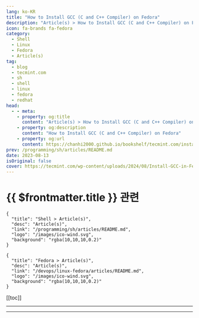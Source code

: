 ```yaml
---
lang: ko-KR
title: "How to Install GCC (C and C++ Compiler) on Fedora"
description: "Article(s) > How to Install GCC (C and C++ Compiler) on Fedora"
icon: fa-brands fa-fedora
category: 
  - Shell
  - Linux
  - Fedora
  - Article(s)
tag: 
  - blog
  - tecmint.com
  - sh
  - shell
  - linux
  - fedora
  - redhat
head:
  - - meta:
    - property: og:title
      content: "Article(s) > How to Install GCC (C and C++ Compiler) on Fedora"
    - property: og:description
      content: "How to Install GCC (C and C++ Compiler) on Fedora"
    - property: og:url
      content: https://chanhi2000.github.io/bookshelf/tecmint.com/install-gcc-c-compiler-fedora.html
prev: /programming/sh/articles/README.md
date: 2023-08-13
isOriginal: false
cover: https://tecmint.com/wp-content/uploads/2024/08/Install-GCC-in-Fedora.png
---
```


# {{ $frontmatter.title }} 관련

```component VPCard
{
  "title": "Shell > Article(s)",
  "desc": "Article(s)",
  "link": "/programming/sh/articles/README.md",
  "logo": "/images/ico-wind.svg",
  "background": "rgba(10,10,10,0.2)"
}
```

```component VPCard
{
  "title": "Fedora > Article(s)",
  "desc": "Article(s)",
  "link": "/devops/linux-fedora/articles/README.md",
  "logo": "/images/ico-wind.svg",
  "background": "rgba(10,10,10,0.2)"
}
```

[[toc]]

---

<SiteInfo
  name="How to Install GCC (C and C++ Compiler) on Fedora"
  desc="In this article, we will guide you through the steps to install gcc and development tools to get started with compiling C programs on Fedora Linux."
  url="https://tecmint.com/install-gcc-c-compiler-fedora"
  logo="https://tecmint.com/wp-content/uploads/2020/07/favicon.ico"
  preview="https://tecmint.com/wp-content/uploads/2024/08/Install-GCC-in-Fedora.png"/>

<!-- TODO: 작성 -->

---

<TagLinks />